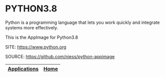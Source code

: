 # PYTHON3.8

 Python is a programming language that lets you work quickly
 and integrate systems more effectively.
 
 This is the AppImage for Python3.8
 
 SITE: https://www.python.org

 SOURCE: https://github.com/niess/python-appimage

 | [Applications](https://portable-linux-apps.github.io/apps.html) | [Home](https://portable-linux-apps.github.io)
 | --- | --- |
